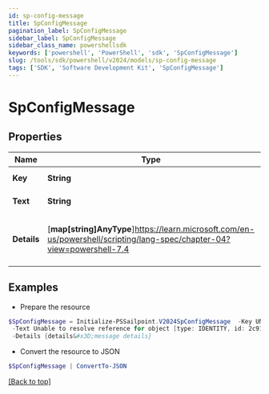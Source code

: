 ```yaml
---
id: sp-config-message
title: SpConfigMessage
pagination_label: SpConfigMessage
sidebar_label: SpConfigMessage
sidebar_class_name: powershellsdk
keywords: ['powershell', 'PowerShell', 'sdk', 'SpConfigMessage'] 
slug: /tools/sdk/powershell/v2024/models/sp-config-message
tags: ['SDK', 'Software Development Kit', 'SpConfigMessage']
---
```



# SpConfigMessage

## Properties

Name | Type | Description | Notes
------------ | ------------- | ------------- | -------------
**Key** |  **String** | Message key. | [required]
**Text** |  **String** | Message text. | [required]
**Details** |  [**map[string]AnyType**]https://learn.microsoft.com/en-us/powershell/scripting/lang-spec/chapter-04?view=powershell-7.4 | Message details if any, in key:value pairs. | [required]

## Examples

- Prepare the resource
```powershell
$SpConfigMessage = Initialize-PSSailpoint.V2024SpConfigMessage  -Key UNKNOWN_REFERENCE_RESOLVER `
 -Text Unable to resolve reference for object [type: IDENTITY, id: 2c91808c746e9c9601747d6507332ecz, name: random identity] `
 -Details {details&#x3D;message details}
```

- Convert the resource to JSON
```powershell
$SpConfigMessage | ConvertTo-JSON
```


[[Back to top]](#) 

